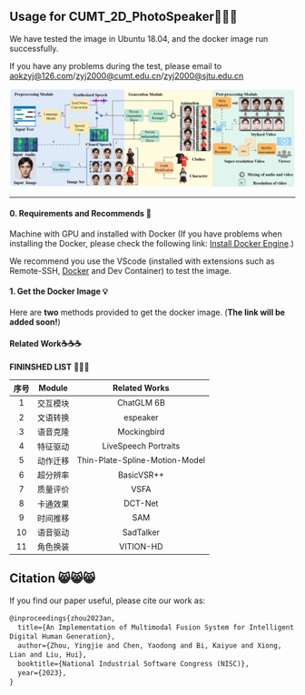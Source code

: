 ## Usage for CUMT_2D_PhotoSpeaker🚀🚀🚀

We have tested the image in Ubuntu 18.04, and the docker image run successfully.

If you have any problems during the test, please email to aokzyj@126.com/zyj2000@cumt.edu.cn/zyj2000@sjtu.edu.cn

![avatar](framework_v1.png)

---------------------

#### 0. Requirements and Recommends 📑

Machine with GPU and installed with Docker (If you have problems when installing the Docker, please check the following link: [Install Docker Engine](https://docs.docker.com/engine/install/#desktop).)  

We recommend you use the VScode (installed with extensions such as Remote-SSH, [Docker](https://code.visualstudio.com/docs/containers/overview) and Dev Container) to test the image.

#### 1. Get the Docker Image 💡

Here are **two** methods provided to get the docker image. (**The link will be added soon!**)

#### Related Work☕☕☕

**FININSHED LIST** 🌟🌟🌟

| 序号 |  Module  |         Related Works          |
| :--: | :------: | :----------------------------: |
|  1   | 交互模块 |           ChatGLM 6B           |
|  2   | 文语转换 |            espeaker            |
|  3   | 语音克隆 |          Mockingbird           |
|  4   | 特征驱动 |      LiveSpeech Portraits      |
|  5   | 动作迁移 | Thin-Plate-Spline-Motion-Model |
|  6   | 超分辨率 |           BasicVSR++           |
|  7   | 质量评价 |              VSFA              |
|  8   | 卡通效果 |            DCT-Net             |
|  9   | 时间推移 |              SAM               |
|  10  | 语音驱动 |           SadTalker            |
|  11  | 角色换装 |           VITION-HD            |

## Citation 😸😸😸
If you find our paper useful, please cite our work as:
```
@inproceedings{zhou2023an,
  title={An Implementation of Multimodal Fusion System for Intelligent Digital Human Generation},
  author={Zhou, Yingjie and Chen, Yaodong and Bi, Kaiyue and Xiong, Lian and Liu, Hui},
  booktitle={National Industrial Software Congress (NISC)},
  year={2023},
}
```

